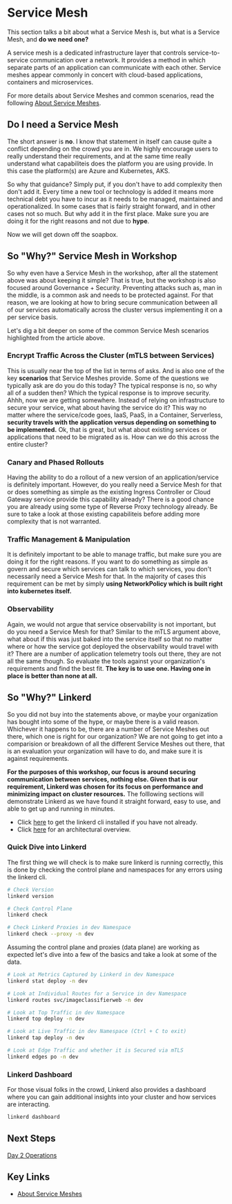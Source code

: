 # Service Mesh

This section talks a bit about what a Service Mesh is, but what is a Service Mesh, and **do we need one?**

A service mesh is a dedicated infrastructure layer that controls service-to-service communication over a network. It provides a method in which separate parts of an application can communicate with each other. Service meshes appear commonly in concert with cloud-based applications, containers and microservices.

For more details about Service Meshes and common scenarios, read the following [About Service Meshes](https://docs.microsoft.com/en-us/azure/aks/servicemesh-about).

## Do I need a Service Mesh

The short answer is **no**. I know that statement in itself can cause quite a conflict depending on the crowd you are in. We highly encourage users to really understand their requirements, and at the same time really understand what capabiliteis does the platform you are using provide. In this case the platform(s) are Azure and Kubernetes, AKS.

So why that guidance? Simply put, if you don't have to add complexity then don't add it. Every time a new tool or technology is added it means more technical debt you have to incur as it needs to be managed, maintained and operationalized. In some cases that is fairly straight forward, and in other cases not so much. But why add it in the first place. Make sure you are doing it for the right reasons and not due to **hype**.

Now we will get down off the soapbox.

## So "Why?" Service Mesh in Workshop

So why even have a Service Mesh in the workshop, after all the statement above was about keeping it simple? That is true, but the workshop is also focused around Governance + Security. Preventing attacks such as, man in the middle, is a common ask and needs to be protected against. For that reason, we are looking at how to bring secure communication between all of our services automatically across the cluster versus implementing it on a per service basis.

Let's dig a bit deeper on some of the common Service Mesh scenarios highlighted from the article above.

### Encrypt Traffic Across the Cluster (mTLS between Services)

This is usually near the top of the list in terms of asks. And is also one of the key **scenarios** that Service Meshes provide. Some of the questions we typically ask are do you do this today? The typical response is no, so why all of a sudden then? Which the typical response is to improve security. Ahhh, now we are getting somewhere. Instead of relying on infrastructure to secure your service, what about having the service do it? This way no matter where the service/code goes, IaaS, PaaS, in a Container, Serverless, **security travels with the application versus depending on something to be implemented.** Ok, that is great, but what about existing services or applications that need to be migrated as is. How can we do this across the entire cluster?

### Canary and Phased Rollouts

Having the ability to do a rollout of a new version of an application/service is definitely important. However, do you really need a Service Mesh for that or does something as simple as the existing Ingress Controller or Cloud Gateway service provide this capability already? There is a good chance you are already using some type of Reverse Proxy technology already. Be sure to take a look at those existing capabiliteis before adding more complexity that is not warranted.

### Traffic Management & Manipulation

It is definitely important to be able to manage traffic, but make sure you are doing it for the right reasons. If you want to do something as simple as govern and secure which services can talk to which services, you don't necessarily need a Service Mesh for that. In the majority of cases this requirement can be met by simply **using NetworkPolicy which is built right into kubernetes itself.**

### Observability

Again, we would not argue that service observability is not important, but do you need a Service Mesh for that? Similar to the mTLS argument above, what about if this was just baked into the service itself so that no matter where or how the service got deployed the observability would travel with it? There are a number of application telemetry tools out there, they are not all the same though. So evaluate the tools against your organization's requirements and find the best fit. **The key is to use one. Having one in place is better than none at all.**

## So "Why?" Linkerd

So you did not buy into the statements above, or maybe your organization has bought into some of the hype, or maybe there is a valid reason. Whichever it happens to be, there are a number of Service Meshes out there, which one is right for our organization? We are not going to get into a comparision or breakdown of all the different Service Meshes out there, that is an evaluation your organization will have to do, and make sure it is against requirements.

**For the purposes of this workshop, our focus is around securing communication between services, nothing else. Given that is our requirement, Linkerd was chosen for its focus on performance and minimizing impact on cluster resources.** The folllowing sections will demonstrate Linkerd as we have found it straight forward, easy to use, and able to get up and running in minutes.

* Click [here](https://linkerd.io/2/getting-started/) to get the linkerd cli installed if you have not already.
* Click [here](https://linkerd.io/2/reference/architecture/) for an architectural overview.

### Quick Dive into Linkerd

The first thing we will check is to make sure linkerd is running correctly, this is done by checking the control plane and namespaces for any errors using the linkerd cli.

```bash
# Check Version
linkerd version

# Check Control Plane
linkerd check

# Check Linkerd Proxies in dev Namespace
linkerd check --proxy -n dev
```

Assuming the control plane and proxies (data plane) are working as expected let's dive into a few of the basics and take a look at some of the data.

```bash
# Look at Metrics Captured by Linkerd in dev Namespace
linkerd stat deploy -n dev

# Look at Individual Routes for a Service in dev Namespace
linkerd routes svc/imageclassifierweb -n dev

# Look at Top Traffic in dev Namespace
linkerd top deploy -n dev

# Look at Live Traffic in dev Namespace (Ctrl + C to exit)
linkerd tap deploy -n dev

# Look at Edge Traffic and whether it is Secured via mTLS
linkerd edges po -n dev
```

### Linkerd Dashboard

For those visual folks in the crowd, Linkerd also provides a dashboard where you can gain additional insights into your cluster and how services are interacting.

```bash
linkerd dashboard
```

## Next Steps

[Day 2 Operations](/day2-operations/README.md)

## Key Links

* [About Service Meshes](https://docs.microsoft.com/en-us/azure/aks/servicemesh-about)
